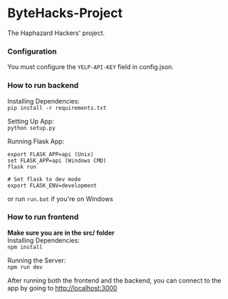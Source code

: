 # ByteHacks-Project
The Haphazard Hackers' project.

### Configuration
You must configure the `YELP-API-KEY` field in config.json.

### How to run backend

Installing Dependencies:<br>
`pip install -r requirements.txt`

Setting Up App: <br>
`python setup.py`

Running Flask App:
```shell
export FLASK_APP=api (Unix)
set FLASK_APP=api (Windows CMD)
flask run
```

```
# Set flask to dev mode
export FLASK_ENV=development
```

or run `run.bat` if you're on Windows

### How to run frontend
**Make sure you are in the src/ folder**<br>
Installing Dependencies:<br>
`npm install`

Running the Server:<br>
`npm run dev`<br>

After running both the frontend and the backend, you can connect to the app by going to [http://localhost:3000][http://localhost:3000]

[http://localhost:3000]: http://localhost:3000